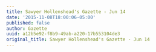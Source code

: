 ```yaml
---
title: Sawyer Hollenshead's Gazette - Jun 14
date: '2015-11-08T18:00:06-05:00'
published: false
author: Gazette
uuid: a12b5e92-f8b9-49ab-a220-17b553104de3
original_title: Sawyer Hollenshead's Gazette - Jun 14
---
```


